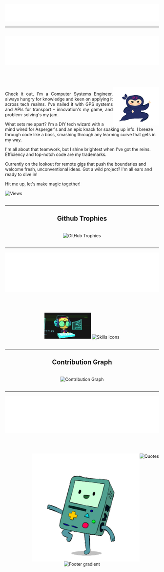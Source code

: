 <br>
<div align="center">
  <img src="./typing.svg" alt="Typing SVG"/>
</div>

---

<div align="center" width="100%">

  ## <img src="./rainbow.svg" alt="Rainbow text effect SVG"/>
‍</div>

<br>
<div>
  <img align="right" width="30%" src="./ninjaCoding.webp" alt="Ninja Coding"/>
</div>
<p align="justify">
  Check it out, I'm a Computer Systems Engineer, always hungry for knowledge and keen on applying it across tech realms. I've nailed it with GPS systems and APIs for transport – innovation's my game, and problem-solving's my jam.

  What sets me apart? I'm a DIY tech wizard with a mind wired for Asperger's and an epic knack for soaking up info. I breeze through code like a boss, smashing through any learning curve that gets in my way.

  I'm all about that teamwork, but I shine brightest when I've got the reins. Efficiency and top-notch code are my trademarks.

  Currently on the lookout for remote gigs that push the boundaries and welcome fresh, unconventional ideas. Got a wild project? I'm all ears and ready to dive in!

  Hit me up, let's make magic together!
</p>
<div align="left">
  <img src="https://komarev.com/ghpvc/?username=SiGMfEAr&label=Profile%20views&color=770677&style=for-the-badge&logo=star" alt="Views" style="padding-right:20px;" />
</div>
<br>

---

<h2 align="center">Github Trophies</h2>
<br>
<div align="center">
<img src="https://github-profile-trophy.vercel.app/?username=SiGMafEAr&row=2&column=6&margin-w=20&margin-h=20" alt="GitHub Trophies"/>
</div>
<br>

---

<div align="center" width="100%">
  <img src="./happytext.svg" alt="Animated text SVG"/>
‍</div>

##

<br>
<div align="center">
  <img src="./coding.webp" width="30%" alt="Coding"/>
  <img width="68%" src="https://skillicons.dev/icons?i=py,java,androidstudio,js,html,css,bootstrap,jquery,mysql,git,vscode,postman,php,lua,dotnet,c,cpp,cs,perl,regex,autocad,bash,github,blender,linux,windows&perline=11" alt="Skills Icons"/>
</div>
<br>

---

<h2 align="center">Contribution Graph</h2>
<br>

<div align="center">
<img src="https://github-readme-activity-graph.vercel.app/graph?username=SiGMafEAr&bg_color=1c1c1c&color=74d96d&line=006eff&point=f4e7e7&area=true&hide_border=true" alt="Contribution Graph"/>
</div>

<br>

---

<div align="center" width="100%">
  <img src="./bouncingtext.svg" alt="Animated bouncing text SVG"/>
‍</div>

##

<br>
<div align="center">
  <img style="position: relative; float: right; z-index: 1;" src="https://readme-daily-quotes.vercel.app/api?category=programming&theme=dark" alt="Quotes"/>
  <img style="position: relative; float: right; z-index: 2; width:70%;" src="./B-MO.gif" alt="jumping B-MO"/>
</div>

<br>
<div align="center">
  <img width="100%" src="https://capsule-render.vercel.app/api?type=waving&height=80&color=gradient&section=footer" alt="Footer gradient"/>
</div>